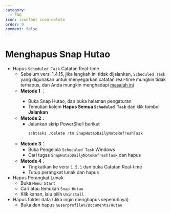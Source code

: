 ```yaml
---
category:
  - FAQ
icon: iconfont icon-delete
order: 9
comment: false
---
```


# Menghapus Snap Hutao

- Hapus `Scheduled Task` Catatan Real-time
  - Sebelum versi 1.4.15, jika langkah ini tidak dijalankan, `Scheduled Task` yang digunakan untuk menyegarkan catatan real-time mungkin tidak terhapus, dan Anda mungkin menghadapi [masalah ini](FAQ.md#为什么会弹出需要使用新应用以打开的对话框)
  - **Metode 1** <Badge text="Untuk versi <= 1.4.15" type="tip" />：
    - Buka Snap Hutao, dan buka halaman pengaturan
    - Temukan kolom **Hapus Semua `Scheduled Task`** dan klik tombol **Jalankan** <Badge text="Memerlukan hak administrator" type="tip" />
  - **Metode 2**：
    - Jalankan skrip PowerShell berikut
      ```PowerShell
      schtasks /delete /tn SnapHutaoDailyNoteRefreshTask
      ```
  - **Metode 3**：
    - Buka Pengelola `Scheduled Task` Windows
    - Cari tugas `SnapHutaoDailyNoteRefreshTask` dan hapus
  - **Metode 4**：
    - Tingkatkan ke versi `1.5.1` dan buka Catatan Real-time
    - Tutup perangkat lunak dan hapus
- Hapus Perangkat Lunak
  - Buka `Menu Start`
  - Cari atau temukan `Snap Hutao`
  - Klik kanan, lalu pilih `Uninstall`
- Hapus folder data (Jika ingin menghapus sepenuhnya)
  - Buka dan hapus `%userprofile%/Documents/Hutao`